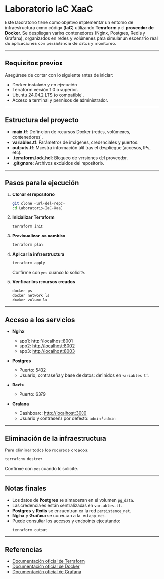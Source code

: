 # Laboratorio IaC XaaC

Este laboratorio tiene como objetivo implementar un entorno de infraestructura como código (**IaC**) utilizando **Terraform** y el **proveedor de Docker**. Se despliegan varios contenedores (Nginx, Postgres, Redis y Grafana), organizados en redes y volúmenes para simular un escenario real de aplicaciones con persistencia de datos y monitoreo.

---

## Requisitos previos

Asegúrese de contar con lo siguiente antes de iniciar:

- Docker instalado y en ejecución.
- Terraform versión 1.0 o superior.
- Ubuntu 24.04.2 LTS (o compatible).
- Acceso a terminal y permisos de administrador.

---

## Estructura del proyecto

- **main.tf**: Definición de recursos Docker (redes, volúmenes, contenedores).
- **variables.tf**: Parámetros de imágenes, credenciales y puertos.
- **outputs.tf**: Muestra información útil tras el despliegue (accesos, IPs, etc).
- **.terraform.lock.hcl**: Bloqueo de versiones del proveedor.
- **.gitignore**: Archivos excluidos del repositorio.

---

## Pasos para la ejecución

1. **Clonar el repositorio**
   ```bash
   git clone <url-del-repo>
   cd Laboratorio-IaC-XaaC
   ```

2. **Inicializar Terraform**
   ```bash
   terraform init
   ```

3. **Previsualizar los cambios**
   ```bash
   terraform plan
   ```

4. **Aplicar la infraestructura**
   ```bash
   terraform apply
   ```
   Confirme con `yes` cuando lo solicite.

5. **Verificar los recursos creados**
   ```bash
   docker ps
   docker network ls
   docker volume ls
   ```

---

## Acceso a los servicios

- **Nginx**
  - app1: [http://localhost:8001](http://localhost:8001)
  - app2: [http://localhost:8002](http://localhost:8002)
  - app3: [http://localhost:8003](http://localhost:8003)

- **Postgres**
  - Puerto: 5432
  - Usuario, contraseña y base de datos: definidos en `variables.tf`.

- **Redis**
  - Puerto: 6379

- **Grafana**
  - Dashboard: [http://localhost:3000](http://localhost:3000)
  - Usuario y contraseña por defecto: `admin` / `admin`

---

## Eliminación de la infraestructura

Para eliminar todos los recursos creados:

```bash
terraform destroy
```
Confirme con `yes` cuando lo solicite.

---

## Notas finales

- Los datos de **Postgres** se almacenan en el volumen `pg_data`.
- Las credenciales están centralizadas en `variables.tf`.
- **Postgres** y **Redis** se encuentran en la red `persistence_net`.
- **Nginx** y **Grafana** se conectan a la red `app_net`.
- Puede consultar los accesos y endpoints ejecutando:
  ```bash
  terraform output
  ```

---

## Referencias

- [Documentación oficial de Terraform](https://developer.hashicorp.com/terraform/docs)
- [Documentación oficial de Docker](https://docs.docker.com/)
- [Documentación oficial de Grafana](https://grafana.com/docs/)

